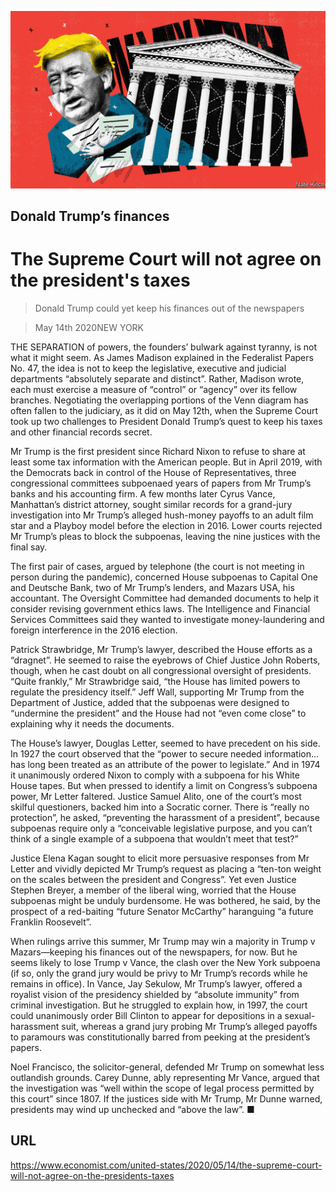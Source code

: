 ![](./images/20200516_USD001_0.jpg)

## Donald Trump’s finances

# The Supreme Court will not agree on the president's taxes

> Donald Trump could yet keep his finances out of the newspapers

> May 14th 2020NEW YORK

THE SEPARATION of powers, the founders’ bulwark against tyranny, is not what it might seem. As James Madison explained in the Federalist Papers No. 47, the idea is not to keep the legislative, executive and judicial departments “absolutely separate and distinct”. Rather, Madison wrote, each must exercise a measure of “control” or “agency” over its fellow branches. Negotiating the overlapping portions of the Venn diagram has often fallen to the judiciary, as it did on May 12th, when the Supreme Court took up two challenges to President Donald Trump’s quest to keep his taxes and other financial records secret.

Mr Trump is the first president since Richard Nixon to refuse to share at least some tax information with the American people. But in April 2019, with the Democrats back in control of the House of Representatives, three congressional committees subpoenaed years of papers from Mr Trump’s banks and his accounting firm. A few months later Cyrus Vance, Manhattan’s district attorney, sought similar records for a grand-jury investigation into Mr Trump’s alleged hush-money payoffs to an adult film star and a Playboy model before the election in 2016. Lower courts rejected Mr Trump’s pleas to block the subpoenas, leaving the nine justices with the final say.

The first pair of cases, argued by telephone (the court is not meeting in person during the pandemic), concerned House subpoenas to Capital One and Deutsche Bank, two of Mr Trump’s lenders, and Mazars USA, his accountant. The Oversight Committee had demanded documents to help it consider revising government ethics laws. The Intelligence and Financial Services Committees said they wanted to investigate money-laundering and foreign interference in the 2016 election.

Patrick Strawbridge, Mr Trump’s lawyer, described the House efforts as a “dragnet”. He seemed to raise the eyebrows of Chief Justice John Roberts, though, when he cast doubt on all congressional oversight of presidents. “Quite frankly,” Mr Strawbridge said, “the House has limited powers to regulate the presidency itself.” Jeff Wall, supporting Mr Trump from the Department of Justice, added that the subpoenas were designed to “undermine the president” and the House had not “even come close” to explaining why it needs the documents.

The House’s lawyer, Douglas Letter, seemed to have precedent on his side. In 1927 the court observed that the “power to secure needed information…has long been treated as an attribute of the power to legislate.” And in 1974 it unanimously ordered Nixon to comply with a subpoena for his White House tapes. But when pressed to identify a limit on Congress’s subpoena power, Mr Letter faltered. Justice Samuel Alito, one of the court’s most skilful questioners, backed him into a Socratic corner. There is “really no protection”, he asked, “preventing the harassment of a president”, because subpoenas require only a “conceivable legislative purpose, and you can’t think of a single example of a subpoena that wouldn’t meet that test?”

Justice Elena Kagan sought to elicit more persuasive responses from Mr Letter and vividly depicted Mr Trump’s request as placing a “ten-ton weight on the scales between the president and Congress”. Yet even Justice Stephen Breyer, a member of the liberal wing, worried that the House subpoenas might be unduly burdensome. He was bothered, he said, by the prospect of a red-baiting “future Senator McCarthy” haranguing “a future Franklin Roosevelt”.

When rulings arrive this summer, Mr Trump may win a majority in Trump v Mazars—keeping his finances out of the newspapers, for now. But he seems likely to lose Trump v Vance, the clash over the New York subpoena (if so, only the grand jury would be privy to Mr Trump’s records while he remains in office). In Vance, Jay Sekulow, Mr Trump’s lawyer, offered a royalist vision of the presidency shielded by “absolute immunity” from criminal investigation. But he struggled to explain how, in 1997, the court could unanimously order Bill Clinton to appear for depositions in a sexual-harassment suit, whereas a grand jury probing Mr Trump’s alleged payoffs to paramours was constitutionally barred from peeking at the president’s papers.

Noel Francisco, the solicitor-general, defended Mr Trump on somewhat less outlandish grounds. Carey Dunne, ably representing Mr Vance, argued that the investigation was “well within the scope of legal process permitted by this court” since 1807. If the justices side with Mr Trump, Mr Dunne warned, presidents may wind up unchecked and “above the law”. ■

## URL

https://www.economist.com/united-states/2020/05/14/the-supreme-court-will-not-agree-on-the-presidents-taxes
